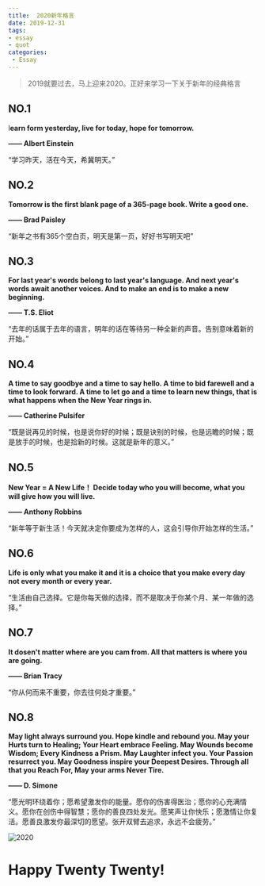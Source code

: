 ```yaml
---
title:  2020新年格言
date: 2019-12-31
tags:
- essay
- quot
categories: 
 - Essay
---
```



>2019就要过去，马上迎来2020。正好来学习一下关于新年的经典格言

## NO.1
l**earn form yesterday, live for today, hope for tomorrow.**

**—— Albert Einstein**

“学习昨天，活在今天，希冀明天。”

## NO.2
**Tomorrow is the first blank page of a 365-page book. Write a good one.**

**—— Brad Paisley**

“新年之书有365个空白页，明天是第一页，好好书写明天吧”

## NO.3
**For last year's words belong to last year's language. And next year's words await another voices. And to make an end is to make a new beginning.** 

**—— T.S. Eliot**

“去年的话属于去年的语言，明年的话在等待另一种全新的声音。告别意味着新的开始。”

## NO.4
**A time to say goodbye and a time to say hello. A time to bid farewell and a time to look forward. A time to let go and a time to learn new things, that is what happens when the New Year rings in.**

**—— Catherine Pulsifer**

“既是说再见的时候，也是说你好的时候；既是诀别的时候，也是远瞻的时候；既是放手的时候，也是拾新的时候。这就是新年的意义。”

## NO.5
**New Year = A New Life！ Decide today who you will become, what you will give how you will live.**

**—— Anthony Robbins**

“新年等于新生活！今天就决定你要成为怎样的人，这会引导你开始怎样的生活。”

## NO.6
**Life is only what you make it and it is a choice that you make every day not every month or every year.**

“生活由自己选择。它是你每天做的选择，而不是取决于你某个月、某一年做的选择。”

## NO.7
**It dosen't matter where are you cam from. All that matters is where you are going.**

**—— Brian Tracy**

“你从何而来不重要，你去往何处才重要。”

## NO.8

**May light always surround you. Hope kindle and rebound you. May your Hurts turn to Healing; Your Heart embrace Feeling. May Wounds become Wisdom; Every Kindness a Prism. May Laughter infect you. Your Passion resurrect you. May Goodness inspire your Deepest Desires. Through all that you Reach For, May your arms Never Tire.**

**—— D. Simone**

“愿光明环绕着你；愿希望激发你的能量。愿你的伤害得医治；愿你的心充满情义。愿你在创伤中得智慧；愿你的善良四处发光。愿笑声让你快乐；愿激情让你复活。愿善良激发你最深切的愿望。张开双臂去追求，永远不会疲劳。”

![2020](/blog/3-1.jpg "2020")
# Happy Twenty Twenty!